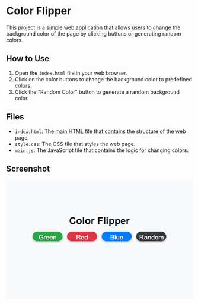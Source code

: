 # Color Flipper

This project is a simple web application that allows users to change the background color of the page by clicking buttons or generating random colors.

## How to Use

1. Open the `index.html` file in your web browser.
2. Click on the color buttons to change the background color to predefined colors.
3. Click the "Random Color" button to generate a random background color.

## Files

- `index.html`: The main HTML file that contains the structure of the web page.
- `style.css`: The CSS file that styles the web page.
- `main.js`: The JavaScript file that contains the logic for changing colors.

## Screenshot

![Screenshot](screenshot.png)
